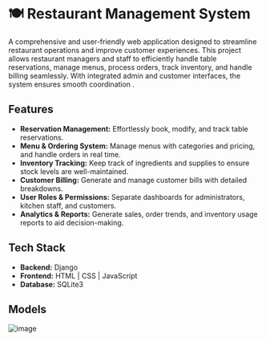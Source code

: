 
# 🍽️ Restaurant Management System

A comprehensive and user-friendly web application designed to streamline restaurant operations and improve customer experiences. This project allows restaurant managers and staff to efficiently handle table reservations, manage menus, process orders, track inventory, and handle billing seamlessly. With integrated admin and customer interfaces, the system ensures smooth coordination .

## Features
- **Reservation Management:** Effortlessly book, modify, and track table reservations.
- **Menu & Ordering System:** Manage menus with categories and pricing, and handle orders in real time.
- **Inventory Tracking:** Keep track of ingredients and supplies to ensure stock levels are well-maintained.
- **Customer Billing:** Generate and manage customer bills with detailed breakdowns.
- **User Roles & Permissions:** Separate dashboards for administrators, kitchen staff, and customers.
- **Analytics & Reports:** Generate sales, order trends, and inventory usage reports to aid decision-making.

## Tech Stack
- **Backend:** Django 
- **Frontend:** HTML | CSS | JavaScript 
- **Database:** SQLite3


## Models

![image](https://github.com/user-attachments/assets/8f2e7eac-daf8-4b9b-8d4d-0230f9f98b22)
